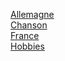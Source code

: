 
[Allemagne](https://github.com/maximepoei/MONNERIE-Notation/blob/master/pays/allemagne.md)  
[Chanson](https://github.com/maximepoei/MONNERIE-Notation/blob/master/chanson.md)  
[France](https://github.com/maximepoei/MONNERIE-Notation/blob/master/pays/france.md)  
[Hobbies](https://github.com/maximepoei/MONNERIE-Notation/blob/master/hobbies.md)

